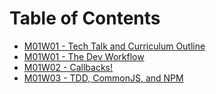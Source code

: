 # Table of Contents

* [M01W01 - Tech Talk and Curriculum Outline](/m01w01-1/)
* [M01W01 - The Dev Workflow](/m01w01-2/)
* [M01W02 - Callbacks!](/m01w02-2/)
* [M01W03 - TDD, CommonJS, and NPM](/m01w03-1/)
